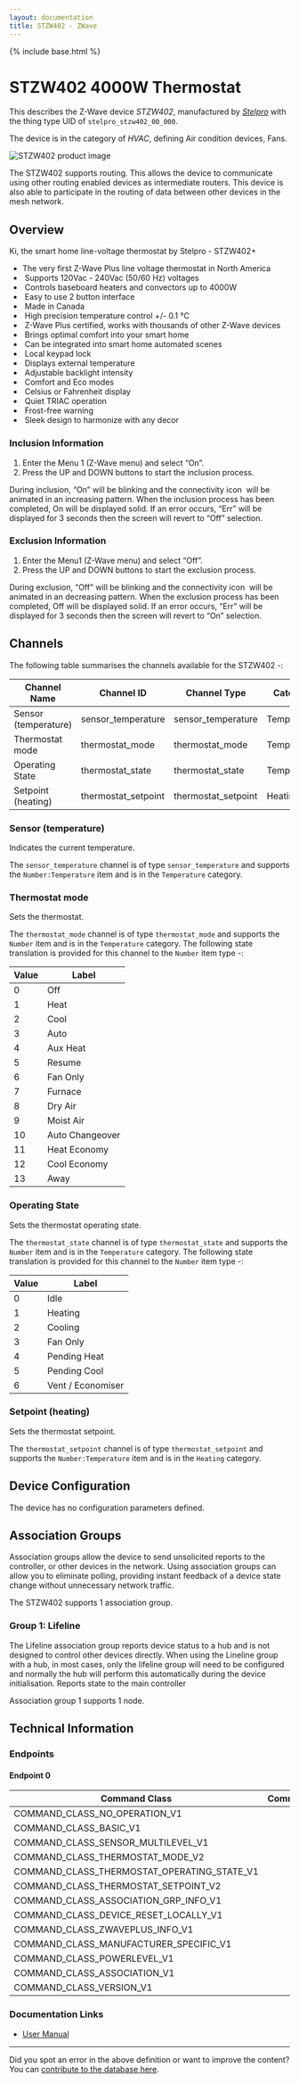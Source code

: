 ```yaml
---
layout: documentation
title: STZW402 - ZWave
---
```


{% include base.html %}

# STZW402 4000W Thermostat
This describes the Z-Wave device *STZW402*, manufactured by *[Stelpro](http://www.stelpro.com/)* with the thing type UID of ```stelpro_stzw402_00_000```.

The device is in the category of *HVAC*, defining Air condition devices, Fans.

![STZW402 product image](https://opensmarthouse.org/zwavedatabase/315/image/)


The STZW402 supports routing. This allows the device to communicate using other routing enabled devices as intermediate routers.  This device is also able to participate in the routing of data between other devices in the mesh network.

## Overview

Ki, the smart home line-voltage thermostat by Stelpro - STZW402+

  * The very first Z-Wave Plus line voltage thermostat in North America
  *  Supports 120Vac - 240Vac (50/60 Hz) voltages
  *  Controls baseboard heaters and convectors up to 4000W
  *  Easy to use 2 button interface
  *  Made in Canada
  *  High precision temperature control +/- 0.1 °C
  *  Z-Wave Plus certified, works with thousands of other Z-Wave devices
  *  Brings optimal comfort into your smart home
  *  Can be integrated into smart home automated scenes
  *  Local keypad lock
  *  Displays external temperature
  *  Adjustable backlight intensity
  *  Comfort and Eco modes
  *  Celsius or Fahrenheit display
  *  Quiet TRIAC operation
  *  Frost-free warning
  *  Sleek design to harmonize with any decor

### Inclusion Information

  1. Enter the Menu 1 (Z-Wave menu) and select “On”.
  2. Press the UP and DOWN buttons to start the inclusion process.

During inclusion, “On” will be blinking and the connectivity icon  will be animated in an increasing pattern. When the inclusion process has been completed, On will be displayed solid. If an error occurs, “Err” will be displayed for 3 seconds then the screen will revert to “Off” selection.

### Exclusion Information

  1. Enter the Menu1 (Z-Wave menu) and select “Off”.
  2. Press the UP and DOWN buttons to start the exclusion process.

During exclusion, “Off” will be blinking and the connectivity icon  will be animated in an decreasing pattern. When the exclusion process has been completed, Off will be displayed solid. If an error occurs, “Err” will be displayed for 3 seconds then the screen will revert to “On” selection.

## Channels

The following table summarises the channels available for the STZW402 -:

| Channel Name | Channel ID | Channel Type | Category | Item Type |
|--------------|------------|--------------|----------|-----------|
| Sensor (temperature) | sensor_temperature | sensor_temperature | Temperature | Number:Temperature | 
| Thermostat mode | thermostat_mode | thermostat_mode | Temperature | Number | 
| Operating State | thermostat_state | thermostat_state | Temperature | Number | 
| Setpoint (heating) | thermostat_setpoint | thermostat_setpoint | Heating | Number:Temperature | 

### Sensor (temperature)
Indicates the current temperature.

The ```sensor_temperature``` channel is of type ```sensor_temperature``` and supports the ```Number:Temperature``` item and is in the ```Temperature``` category.

### Thermostat mode
Sets the thermostat.

The ```thermostat_mode``` channel is of type ```thermostat_mode``` and supports the ```Number``` item and is in the ```Temperature``` category.
The following state translation is provided for this channel to the ```Number``` item type -:

| Value | Label     |
|-------|-----------|
| 0 | Off |
| 1 | Heat |
| 2 | Cool |
| 3 | Auto |
| 4 | Aux Heat |
| 5 | Resume |
| 6 | Fan Only |
| 7 | Furnace |
| 8 | Dry Air |
| 9 | Moist Air |
| 10 | Auto Changeover |
| 11 | Heat Economy |
| 12 | Cool Economy |
| 13 | Away |

### Operating State
Sets the thermostat operating state.

The ```thermostat_state``` channel is of type ```thermostat_state``` and supports the ```Number``` item and is in the ```Temperature``` category.
The following state translation is provided for this channel to the ```Number``` item type -:

| Value | Label     |
|-------|-----------|
| 0 | Idle |
| 1 | Heating |
| 2 | Cooling |
| 3 | Fan Only |
| 4 | Pending Heat |
| 5 | Pending Cool |
| 6 | Vent / Economiser |

### Setpoint (heating)
Sets the thermostat setpoint.

The ```thermostat_setpoint``` channel is of type ```thermostat_setpoint``` and supports the ```Number:Temperature``` item and is in the ```Heating``` category.



## Device Configuration

The device has no configuration parameters defined.

## Association Groups

Association groups allow the device to send unsolicited reports to the controller, or other devices in the network. Using association groups can allow you to eliminate polling, providing instant feedback of a device state change without unnecessary network traffic.

The STZW402 supports 1 association group.

### Group 1: Lifeline

The Lifeline association group reports device status to a hub and is not designed to control other devices directly. When using the Lineline group with a hub, in most cases, only the lifeline group will need to be configured and normally the hub will perform this automatically during the device initialisation.
Reports state to the main controller

Association group 1 supports 1 node.

## Technical Information

### Endpoints

#### Endpoint 0

| Command Class | Comment |
|---------------|---------|
| COMMAND_CLASS_NO_OPERATION_V1| |
| COMMAND_CLASS_BASIC_V1| |
| COMMAND_CLASS_SENSOR_MULTILEVEL_V1| |
| COMMAND_CLASS_THERMOSTAT_MODE_V2| |
| COMMAND_CLASS_THERMOSTAT_OPERATING_STATE_V1| |
| COMMAND_CLASS_THERMOSTAT_SETPOINT_V2| |
| COMMAND_CLASS_ASSOCIATION_GRP_INFO_V1| |
| COMMAND_CLASS_DEVICE_RESET_LOCALLY_V1| |
| COMMAND_CLASS_ZWAVEPLUS_INFO_V1| |
| COMMAND_CLASS_MANUFACTURER_SPECIFIC_V1| |
| COMMAND_CLASS_POWERLEVEL_V1| |
| COMMAND_CLASS_ASSOCIATION_V1| |
| COMMAND_CLASS_VERSION_V1| |

### Documentation Links

* [User Manual](https://www.opensmarthouse.org/zwavedatabase/315/INS-STZW402-1215-EN-0.pdf)

---

Did you spot an error in the above definition or want to improve the content?
You can [contribute to the database here](https://www.opensmarthouse.org/zwavedatabase/315).
